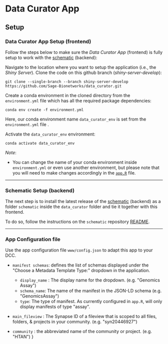# Data Curator App

## Setup

### Data Curator App Setup (frontend)
Follow the steps below to make sure the _Data Curator App_ (frontend) is fully setup to work with the [schematic](https://github.com/Sage-Bionetworks/schematic/tree/main) (backend):

Navigate to the location where you want to setup the application (i.e., the _Shiny Server_). Clone the code on this github branch (_shiny-server-develop_):

    git clone --single-branch --branch shiny-server-develop https://github.com/Sage-Bionetworks/data_curator.git

Create a conda environment in the cloned directory from the `environment.yml` file which has all the required package dependencies:

    conda env create -f environment.yml

Here, our conda environment name `data_curator_env` is set from the `environment.yml` file .

Activate the `data_curator_env` environment:

    conda activate data_curator_env
    
_Note_:
- You can change the name of your conda environment inside `environment.yml` or even use another environment, but please note that you will need to make changes accordingly in the [`app.R`](https://github.com/Sage-Bionetworks/data_curator/blob/shiny-server-develop/app.R#L17) file.

-------

### Schematic Setup (backend)

The next step is to install the latest release of the [schematic](https://github.com/Sage-Bionetworks/schematic/tree/main) (backend) as a folder `schematic` inside the `data_curator` folder and tie it together with this frontend. 

To do so, follow the instructions on the `schematic` repository [README](https://github.com/Sage-Bionetworks/schematic/tree/develop#12-installation-requirements-and-pre-requisites).

-------

### App Configuration file

Use the app configuration file `www/config.json` to adapt this app to your DCC. 

* `manifest schemas`: defines the list of schemas displayed under the "Choose a Metadata Template Type:" dropdown in the application.
    * `display_name` : The display name for the dropdown. (e.g. "Genomics Assay")
    * `schema_name`: The name of the manifest in the JSON-LD schema (e.g. "GenomicsAssay")  
    * `type`: The type of manifest. As currently configured in `app.R`, will only display manifests of type "assay".

* `main_fileview` : The Synapse ID of a fileview that is scoped to all files, folders, & projects in your community.  (e.g. "syn20446927")
* `community` : the abbreviated name of the community or project. (e.g. "HTAN")
}
